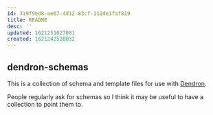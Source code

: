 ```yaml
---
id: 319f9ed8-ae67-4d12-83cf-112de1faf819
title: README
desc: ''
updated: 1621251027081
created: 1621242528032
---
```

## dendron-schemas

This is a collection of schema and template files for use with [Dendron](https://www.dendron.so/).

People regularly ask for schemas so I think it may be useful to have a collection to point them to.
